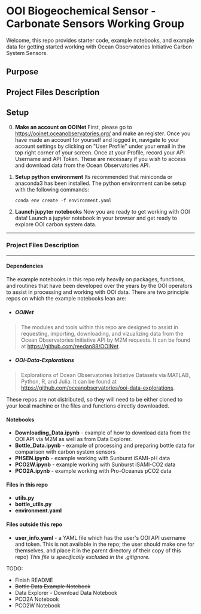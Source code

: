 # OOI Biogeochemical Sensor - Carbonate Sensors Working Group

Welcome, this repo provides starter code, example notebooks, and example data for getting started working with Ocean Observatories Initiative Carbon System Sensors.

## Purpose


## Project Files Description


## Setup

0. **Make an account on OOINet**
First, please go to https://ooinet.oceanobservatories.org/ and make an register. Once you have made an account for yourself and logged in, navigate to your account settings by clicking on "User Profile" under your email in the top right corner of your screen. Once at your Profile, record your API Username and API Token. These are necessary if you wish to access and download data from the Ocean Observatories API.

1. **Setup python environment**
Its recommended that miniconda or anaconda3 has been installed. The python environment can be setup with the following commands:

    ```
    conda env create -f environment.yaml
    ```

2. **Launch jupyter notebooks**
Now you are ready to get working with OOI data! Launch a jupyter notebook in your browser and get ready to explore OOI carbon system data.

---
### Project Files Description
---
#### Dependencies
The example notebooks in this repo rely heavily on packages, functions, and routines that have been developed over the years by the OOI operators to assist in processing and working with OOI data. There are two principle repos on which the example notebooks lean are:

* ##### OOINet
> The modules and tools within this repo are designed to assist in requesting, importing, downloading, and vizualizing data from the Ocean Observatories Initiative API by M2M requests. It can be found at https://github.com/reedan88/OOINet.

* ##### OOI-Data-Explorations
> Explorations of Ocean Observatories Initiative Datasets via MATLAB, Python, R, and Julia. It can be found at https://github.com/oceanobservatories/ooi-data-explorations.

These repos are not distributed, so they will need to be either cloned to your local machine or the files and functions directly downloaded.

#### Notebooks
* **Downloading_Data.ipynb** - example of how to download data from the OOI API via M2M as well as from Data Explorer.
* **Bottle_Data.ipynb** - example of processing and preparing bottle data for comparison with carbon system sensors
* **PHSEN.ipynb** - example working with Sunburst iSAMI-pH data
* **PCO2W.ipynb** - example working with Sunburst iSAMI-CO2 data
* **PCO2A.ipynb** - example working with Pro-Oceanus pCO2 data

#### Files in this repo
* **utils.py**
* **bottle_utils.py**
* **environment.yaml**

#### Files outside this repo
* **user_info.yaml** - a YAML file which has the user's OOI API username and token. This is not available in the repo; the user should make one for themselves, and place it in the parent directory of their copy of this repo) _This file is specifically excluded in the .gitignore._




TODO:
* Finish README
* ~~Bottle Data Example Notebook~~
* Data Explorer - Download Data Notebook
* PCO2A Notebook
* PCO2W Notebook
